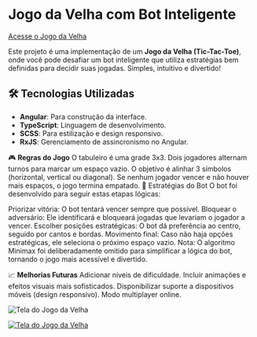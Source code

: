 # Jogo da Velha com Bot Inteligente

[Acesse o Jogo da Velha](https://fagnerlisboa.github.io/jogo-da-velha/)


Este projeto é uma implementação de um **Jogo da Velha (Tic-Tac-Toe)**, onde você pode desafiar um bot inteligente que utiliza estratégias bem definidas para decidir suas jogadas. Simples, intuitivo e divertido!

## 🛠️ Tecnologias Utilizadas

- **Angular**: Para construção da interface.
- **TypeScript**: Linguagem de desenvolvimento.
- **SCSS**: Para estilização e design responsivo.
- **RxJS**: Gerenciamento de assincronismo no Angular.

🎮 **Regras do Jogo**
O tabuleiro é uma grade 3x3.
Dois jogadores alternam turnos para marcar um espaço vazio.
O objetivo é alinhar 3 símbolos (horizontal, vertical ou diagonal).
Se nenhum jogador vencer e não houver mais espaços, o jogo termina empatado.
🤖 Estratégias do Bot
O bot foi desenvolvido para seguir estas etapas lógicas:

Priorizar vitória: O bot tentará vencer sempre que possível.
Bloquear o adversário: Ele identificará e bloqueará jogadas que levariam o jogador a vencer.
Escolher posições estratégicas: O bot dá preferência ao centro, seguido por cantos e bordas.
Movimento final: Caso não haja opções estratégicas, ele seleciona o próximo espaço vazio.
Nota: O algoritmo Minimax foi deliberadamente omitido para simplificar a lógica do bot, tornando o jogo mais acessível e divertido.

📈 **Melhorias Futuras**
Adicionar níveis de dificuldade.
Incluir animações e efeitos visuais mais sofisticados.
Disponibilizar suporte a dispositivos móveis (design responsivo).
Modo multiplayer online.

![Tela do Jogo da Velha](src/assets/Tic-Tac-Toe2.png.png)

[![Tela do Jogo da Velha](assets/Tic-Tac-Toe2.png.png)](https://fagnerlisboa.github.io/jogo-da-velha/)


